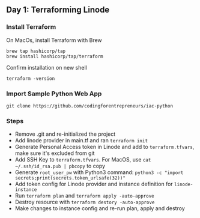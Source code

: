 ## Day 1: Terraforming Linode

### Install Terraform

On MacOs, install Terraform with Brew
```
brew tap hashicorp/tap
brew install hashicorp/tap/terraform
```

Confirm installation on new shell
```
terraform -version
```

### Import Sample Python Web App
```
git clone https://github.com/codingforentrepreneurs/iac-python
```

### Steps 

- Remove .git and re-initialized the project
- Add linode provider in main.tf and ran `terraform init`
- Generate Personal Access token in Linode and add to `terraform.tfvars`, make sure it's excluded from git
- Add SSH Key to `terraform.tfvars`. For MacOS, use `cat ~/.ssh/id_rsa.pub | pbcopy` to copy
- Generate `root_user_pw` with Python3 command: `python3 -c "import secrets;print(secrets.token_urlsafe(32))"`    
- Add token config for Linode provider and instance definition for `linode-instance`
- Run `terraform plan` and `terraform apply -auto-approve`
- Destroy resource with `terraform destory -auto-approve`
- Make changes to instance config and re-run plan, apply and destroy


